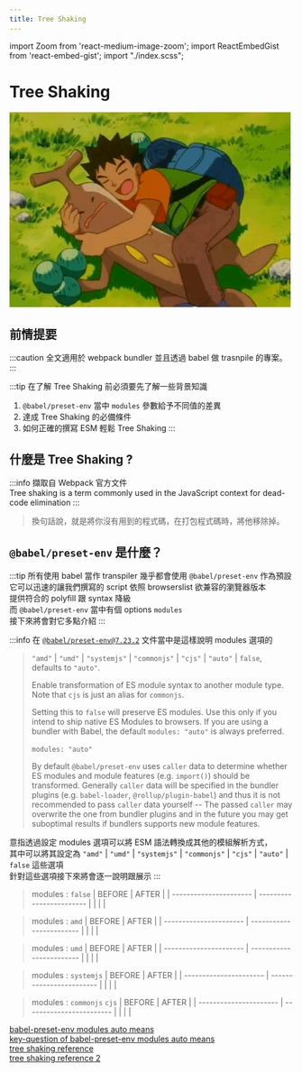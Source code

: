 ```yaml
---
title: Tree Shaking
---
```


import Zoom from 'react-medium-image-zoom';
import ReactEmbedGist from 'react-embed-gist';
import "./index.scss";

# Tree Shaking

<Zoom>

![tree-shaking](../../assets/tree-shaking.gif)

</Zoom>

## 前情提要

:::caution
全文適用於 webpack bundler 並且透過 babel 做 trasnpile 的專案。
:::

:::tip
在了解 Tree Shaking 前必須要先了解一些背景知識

1. `@babel/preset-env` 當中 `modules` 參數給予不同值的差異
2. 達成 Tree Shaking 的必備條件
3. 如何正確的撰寫 ESM 輕鬆 Tree Shaking
   :::

## 什麼是 Tree Shaking ?

:::info
擷取自 Webpack 官方文件  
Tree shaking is a term commonly used in the JavaScript context for dead-code elimination
:::

> 換句話說，就是將你沒有用到的程式碼，在打包程式碼時，將他移除掉。

## `@babel/preset-env` 是什麼？

:::tip
所有使用 babel 當作 transpiler 幾乎都會使用 `@babel/preset-env` 作為預設  
它可以迅速的讓我們撰寫的 script 依照 browserslist 欲兼容的瀏覽器版本  
提供符合的 polyfill 跟 syntax 降級  
而 `@babel/preset-env` 當中有個 options `modules`  
接下來將會對它多點介紹
:::

:::info
在 [`@babel/preset-env@7.23.2`](https://babeljs.io/docs/babel-preset-env#modules) 文件當中是這樣說明 modules 選項的

> `"amd"` | `"umd"` | `"systemjs"` | `"commonjs"` | `"cjs"` | `"auto"` | `false`, defaults to `"auto"`.
>
> Enable transformation of ES module syntax to another module type. Note that `cjs` is just an alias for `commonjs`.
>
> Setting this to `false` will preserve ES modules. Use this only if you intend to ship native ES Modules to browsers. If you are using a bundler with Babel, the default `modules: "auto"` is always preferred.
>
> `modules: "auto"`
>
> By default `@babel/preset-env` uses `caller` data to determine whether ES modules and module features (e.g. `import()`) should be transformed. Generally `caller` data will be specified in the bundler plugins (e.g. `babel-loader`, `@rollup/plugin-babel`) and thus it is not recommended to pass `caller` data yourself -- The passed `caller` may overwrite the one from bundler plugins and in the future you may get suboptimal results if bundlers supports new module features.

意指透過設定 modules 選項可以將 ESM 語法轉換成其他的模組解析方式，  
其中可以將其設定為 `"amd"` | `"umd"` | `"systemjs"` | `"commonjs"` | `"cjs"` | `"auto"` | `false` 這些選項  
針對這些選項接下來將會逐一說明跟展示
:::

> modules : `false`
> | BEFORE | AFTER |
> | ---------------------- | ------------------------ |
> | <ReactEmbedGist wrapperClass="gist" gist="guychienll/03587263a8a53e4316c888249e1bf9a6" /> | <ReactEmbedGist wrapperClass="gist"  gist="guychienll/0fd361982165f3824127a5a6a0a1f058" /> |

> modules : `amd`
> | BEFORE | AFTER |
> | ---------------------- | ------------------------ |
> | <ReactEmbedGist wrapperClass="gist" gist="guychienll/9a87f43f9a7884a4d1a11a362dafa78c" /> | <ReactEmbedGist wrapperClass="gist"  gist="guychienll/b949718c56b0a54fc3bc3e588250966a" /> |

> modules : `umd`
> | BEFORE | AFTER |
> | ---------------------- | ------------------------ |
> | <ReactEmbedGist wrapperClass="gist" gist="guychienll/3ce32c4315abaca8e442a28c9a1caed0" /> | <ReactEmbedGist wrapperClass="gist"  gist="guychienll/88955a81a4fefcb9215a95da65c7d232" /> |

> modules : `systemjs`
> | BEFORE | AFTER |
> | ---------------------- | ------------------------ |
> | <ReactEmbedGist wrapperClass="gist" gist="guychienll/6d5118c0c0b6522634856d0c1e826eaf" /> | <ReactEmbedGist wrapperClass="gist"  gist="guychienll/baf8a943816ebe8ff91b5f77088da2aa" /> |

> modules : `commonjs` `cjs`
> | BEFORE | AFTER |
> | ---------------------- | ------------------------ |
> | <ReactEmbedGist wrapperClass="gist" gist="guychienll/74016ba26990db89867f8c779615becc" /> | <ReactEmbedGist wrapperClass="gist"  gist="guychienll/56f2268d7645fd36d128bc4f0d5f7b03" /> |

[babel-preset-env modules auto means](https://zhuanlan.zhihu.com/p/436312451)<br/>
[key-question of babel-preset-env modules auto means](https://github.com/babel/babel/pull/8485/files#r236086742)<br/>
[tree shaking reference](https://cloud.tencent.com/developer/article/1901089)<br/>
[tree shaking reference 2](https://segmentfault.com/a/1190000022194321)<br/>
